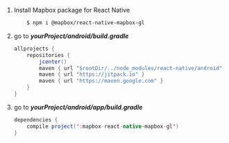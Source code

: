 1. Install Mapbox package for React Native
    ```bash
        $ npm i @mapbox/react-native-mapbox-gl
    ```

2. go to __*yourProject/android/build.gradle*__
    ```java
    allprojects {
        repositories {
            jcenter()
            maven { url "$rootDir/../node_modules/react-native/android" }
            maven { url "https://jitpack.io" }
            maven { url "https://maven.google.com" }
        }
    }
    ```

3. go to __*yourProject/android/app/build.gradle*__
    ```java
    dependencies {
        compile project(':mapbox-react-native-mapbox-gl')
    }
    ```